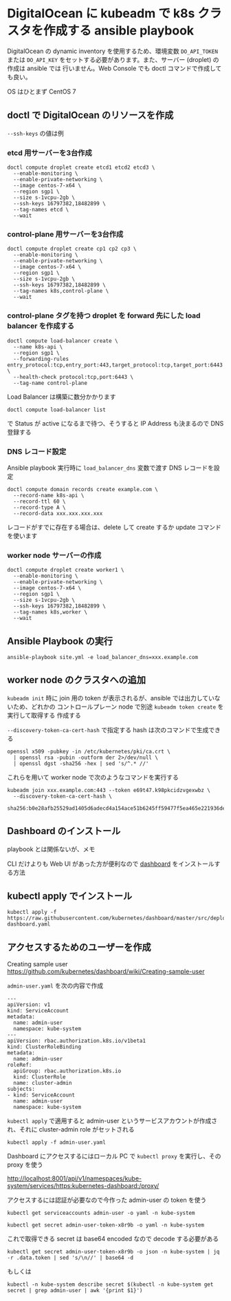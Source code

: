 # DigitalOcean に kubeadm で k8s クラスタを作成する ansible playbook

DigitalOcean の dynamic inventory を使用するため、環境変数 `DO_API_TOKEN` または
`DO_API_KEY` をセットする必要があります。また、サーバー (droplet) の作成は ansible では
行いません。Web Console でも doctl コマンドで作成しても良い。

OS はひとまず CentOS 7

## doctl で DigitalOcean のリソースを作成

`--ssh-keys` の値は例

### etcd 用サーバーを3台作成

```
doctl compute droplet create etcd1 etcd2 etcd3 \
  --enable-monitoring \
  --enable-private-networking \
  --image centos-7-x64 \
  --region sgp1 \
  --size s-1vcpu-2gb \
  --ssh-keys 16797382,18482899 \
  --tag-names etcd \
  --wait
```

### control-plane 用サーバーを3台作成

```
doctl compute droplet create cp1 cp2 cp3 \
  --enable-monitoring \
  --enable-private-networking \
  --image centos-7-x64 \
  --region sgp1 \
  --size s-1vcpu-2gb \
  --ssh-keys 16797382,18482899 \
  --tag-names k8s,control-plane \
  --wait
```

### control-plane タグを持つ droplet を forward 先にした load balancer を作成する

```
doctl compute load-balancer create \
  --name k8s-api \
  --region sgp1 \
  --forwarding-rules entry_protocol:tcp,entry_port:443,target_protocol:tcp,target_port:6443 \
  --health-check protocol:tcp,port:6443 \
  --tag-name control-plane
```

Load Balancer は構築に数分かかります

```
doctl compute load-balancer list
```

で Status が active になるまで待つ、そうすると IP Address も決まるので DNS 登録する

### DNS レコード設定

Ansible playbook 実行時に `load_balancer_dns` 変数で渡す DNS レコードを設定

```
doctl compute domain records create example.com \
  --record-name k8s-api \
  --record-ttl 60 \
  --record-type A \
  --record-data xxx.xxx.xxx.xxx
```

レコードがすでに存在する場合は、delete して create するか update コマンドを使います

### worker node サーバーの作成

```
doctl compute droplet create worker1 \
  --enable-monitoring \
  --enable-private-networking \
  --image centos-7-x64 \
  --region sgp1 \
  --size s-1vcpu-2gb \
  --ssh-keys 16797382,18482899 \
  --tag-names k8s,worker \
  --wait
```

## Ansible Playbook の実行

```
ansible-playbook site.yml -e load_balancer_dns=xxx.example.com
```

## worker node のクラスタへの追加

`kubeadm init` 時に join 用の token が表示されるが、ansible では出力していないため、どれかの
コントロールプレーン node で別途 `kubeadm token create` を実行して取得する
作成する

`--discovery-token-ca-cert-hash` で指定する hash は次のコマンドで生成できる

```
openssl x509 -pubkey -in /etc/kubernetes/pki/ca.crt \
  | openssl rsa -pubin -outform der 2>/dev/null \
  | openssl dgst -sha256 -hex | sed 's/^.* //'
```

これらを用いて worker node で次のようなコマンドを実行する

```
kubeadm join xxx.example.com:443 --token e69t47.k98pkcidzvgexwbz \
  --discovery-token-ca-cert-hash \
   sha256:b0e28afb25529ad1405d6adecd4a154ace51b6245ff59477f5ea465e221936de
```

## Dashboard のインストール

playbook とは関係ないが、メモ

CLI だけよりも Web UI があった方が便利なので [dashboard](https://github.com/kubernetes/dashboard/) をインストールする方法

## kubectl apply でインストール

```
kubectl apply -f https://raw.githubusercontent.com/kubernetes/dashboard/master/src/deploy/recommended/kubernetes-dashboard.yaml
```

## アクセスするためのユーザーを作成

Creating sample user
https://github.com/kubernetes/dashboard/wiki/Creating-sample-user

`admin-user.yaml` を次の内容で作成

```
---
apiVersion: v1
kind: ServiceAccount
metadata:
  name: admin-user
  namespace: kube-system
---
apiVersion: rbac.authorization.k8s.io/v1beta1
kind: ClusterRoleBinding
metadata:
  name: admin-user
roleRef:
  apiGroup: rbac.authorization.k8s.io
  kind: ClusterRole
  name: cluster-admin
subjects:
- kind: ServiceAccount
  name: admin-user
  namespace: kube-system
```

`kubectl apply` で適用すると admin-user というサービスアカウントが作成され、それに
cluster-admin role がセットされる

```
kubectl apply -f admin-user.yaml
```

Dashboard にアクセスするにはローカル PC で `kubectl proxy` を実行し、その proxy を使う

[http://localhost:8001/api/v1/namespaces/kube-system/services/https:kubernetes-dashboard:/proxy/](http://localhost:8001/api/v1/namespaces/kube-system/services/https:kubernetes-dashboard:/proxy/)

アクセスするには認証が必要なので今作った admin-user の token を使う

```
kubectl get serviceaccounts admin-user -o yaml -n kube-system
```

```
kubectl get secret admin-user-token-x8r9b -o yaml -n kube-system
```

これで取得できる secret は base64 encoded なので decode する必要がある

```
kubectl get secret admin-user-token-x8r9b -o json -n kube-system | jq -r .data.token | sed 's/\n//' | base64 -d
```

もしくは

```
kubectl -n kube-system describe secret $(kubectl -n kube-system get secret | grep admin-user | awk '{print $1}')
```

